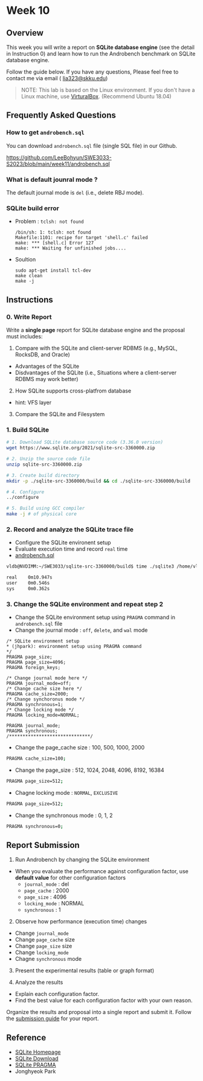 # Week 10

## Overview

This week you will write a report on **SQLite database engine** (see the detail in Instruction 0)
and learn how to run the  Androbench benchmark on SQLite database engine.

Follow the guide below. If you have any questions, Please feel free to contact me via email ( lia323@skku.edu)

> NOTE: This lab is based on the Linux environment. If you don't have a Linux machine, use [VirturalBox](https://www.virtualbox.org/). (Recommend Ubuntu 18.04)

## Frequently Asked Questions


### How to get `androbench.sql`

You can download `androbench.sql` file (single SQL file) in our Github.

https://github.com/LeeBohyun/SWE3033-S2023/blob/main/week11/androbench.sql

### What is default jounral mode ?

The default journal mode is `del` (i.e., delete RBJ mode).


### SQLite build error

- Problem : `tclsh: not found`
    ```
    /bin/sh: 1: tclsh: not found
    Makefile:1101: recipe for target 'shell.c' failed
    make: *** [shell.c] Error 127
    make: *** Waiting for unfinished jobs....
    ```

- Soultion
    ```
    sudo apt-get install tcl-dev
    make clean
    make -j
    ```


## Instructions

### 0. Write Report

Write a **single page** report for SQLite database engine and the proposal must includes:

1. Compare with the SQLite and client-server RDBMS (e.g., MySQL, RocksDB, and Oracle)
  - Advantages of the SQLite 
  - Disdvantages of the SQLite (i.e., Situations where a client-server RDBMS may work better)

2. How SQLite supports cross-platfrom database
  - hint: VFS layer

3. Compare the SQLite and Filesystem


### 1. Build SQLite

```bash
# 1. Download SQLite database source code (3.36.0 version)
wget https://www.sqlite.org/2021/sqlite-src-3360000.zip

# 2. Unzip the source code file
unzip sqlite-src-3360000.zip

# 3. Create build directory
mkdir -p ./sqlite-src-3360000/build && cd ./sqlite-src-3360000/build

# 4. Configure 
../configure

# 5. Build using GCC compiler
make -j # of physical core
```

### 2. Record and analyze the SQLite trace file 
- Configure the SQLite environent setup
- Evaluate execution time and record `real` time
- [androbench.sql](https://github.com/LeeBohyun/SWE3033-S2023/blob/main/week11/androbench.sql)

```bash
vldb@NVDIMM:~/SWE3033/sqlite-src-3360000/build$ time ./sqlite3 /home/vldb/ssd/androbench.db < androbench.sql &> /dev/null

real    0m10.947s
user    0m0.546s
sys     0m0.362s
```

### 3. Change the SQLite environment and repeat step 2

- Change the SQLite environment setup using `PRAGMA` command in `androbench.sql` file  
- Change the journal mode : `off`, `delete`, and `wal` mode 
```
/* SQLite environment setup 
* (jhpark): environment setup using PRAGMA command
*/
PRAGMA page_size;
PRAGMA page_size=4096;
PRAGMA foreign_keys;

/* Change journal mode here */
PRAGMA journal_mode=off;
/* Change cache size here */
PRAGMA cache_size=2000;
/* Change synchoronus mode */
PRAGMA synchronous=1;
/* Change locking mode */
PRAGMA locking_mode=NORMAL;

PRAGMA journal_mode;
PRAGMA synchronous;
/******************************/
```

- Change the page_cache size : 100, 500, 1000, 2000
```bash
PRAGMA cache_size=100;
```
- Change the page_size : 512, 1024, 2048, 4096, 8192, 16384
```bash
PRAGMA page_size=512;
```
- Chagne locking mode : `NORMAL`, `EXCLUSIVE`
```bash
PRAGMA page_size=512;
```
- Change the synchronous mode : 0, 1, 2 
```bash
PRAGMA synchronous=0;
```

## Report Submission

1. Run Androbench by changing the SQLite environment 
  - When you evaluate the performance against configuration factor, use **default value** for other configuration factors
    - `journal_mode` : del
    - `page_cache` : 2000
    - `page_size` : 4096
    - `locking_mode` : NORMAL
    - `synchronous` : 1

2. Observe how performance (execution time) changes 
  - Change `journal_mode`
  - Change `page_cache` size
  - Change `page_size` size
  - Change `locking_mode`
  - Chagne `synchronous` mode

3. Present the experimental results (table or graph format)

4. Analyze the results
  - Explain each configuration factor.
  - Find the best value for each configuration factor with your own reason.

Organize the results and proposal into a single report and submit it. Follow the [submission guide](../report-submission-guide.md) for your report.


## Reference
- [SQLite Homepage](https://www.sqlite.org/index.html) 
- [SQLite Download](https://www.sqlite.org/download.html)
- [SQLite PRAGMA](https://www.sqlite.org/pragma.html)
- Jonghyeok Park 

